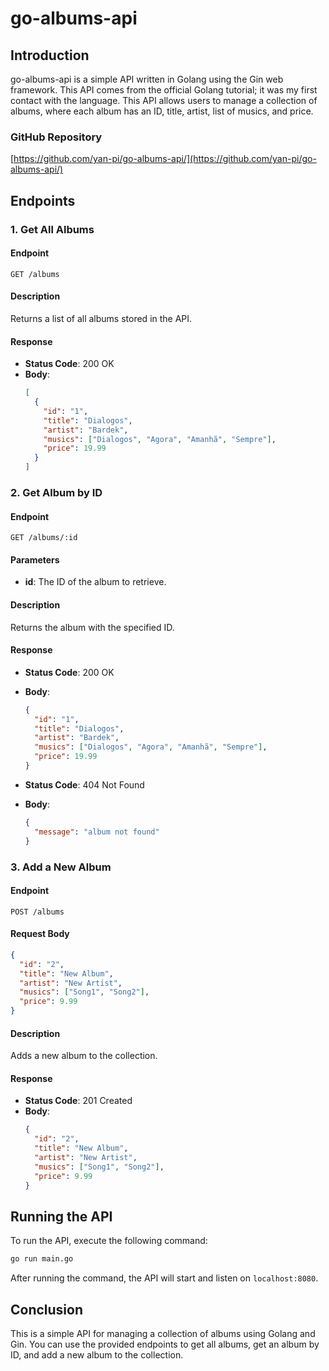 # go-albums-api

## Introduction
go-albums-api is a simple API written in Golang using the Gin web framework. This API comes from the official Golang tutorial; it was my first contact with the language.
This API allows users to manage a collection of albums, where each album has an ID, title, artist, list of musics, and price.

### GitHub Repository
[https://github.com/yan-pi/go-albums-api/](https://github.com/yan-pi/go-albums-api/)

## Endpoints

### 1. Get All Albums

#### Endpoint
```
GET /albums
```

#### Description
Returns a list of all albums stored in the API.

#### Response
- **Status Code**: 200 OK
- **Body**:
  ```json
  [
    {
      "id": "1",
      "title": "Dialogos",
      "artist": "Bardek",
      "musics": ["Dialogos", "Agora", "Amanhã", "Sempre"],
      "price": 19.99
    }
  ]
  ```

### 2. Get Album by ID

#### Endpoint
```
GET /albums/:id
```

#### Parameters
- **id**: The ID of the album to retrieve.

#### Description
Returns the album with the specified ID.

#### Response
- **Status Code**: 200 OK
- **Body**:
  ```json
  {
    "id": "1",
    "title": "Dialogos",
    "artist": "Bardek",
    "musics": ["Dialogos", "Agora", "Amanhã", "Sempre"],
    "price": 19.99
  }
  ```

- **Status Code**: 404 Not Found
- **Body**:
  ```json
  {
    "message": "album not found"
  }
  ```

### 3. Add a New Album

#### Endpoint
```
POST /albums
```

#### Request Body
```json
{
  "id": "2",
  "title": "New Album",
  "artist": "New Artist",
  "musics": ["Song1", "Song2"],
  "price": 9.99
}
```

#### Description
Adds a new album to the collection.

#### Response
- **Status Code**: 201 Created
- **Body**:
  ```json
  {
    "id": "2",
    "title": "New Album",
    "artist": "New Artist",
    "musics": ["Song1", "Song2"],
    "price": 9.99
  }
  ```

## Running the API

To run the API, execute the following command:

```bash
go run main.go
```

After running the command, the API will start and listen on `localhost:8080`.

## Conclusion

This is a simple API for managing a collection of albums using Golang and Gin. You can use the provided endpoints to get all albums, get an album by ID, and add a new album to the collection.
